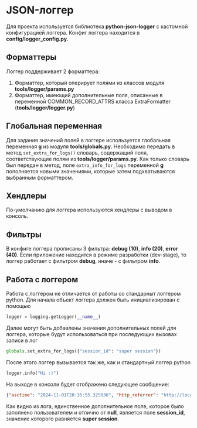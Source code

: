 # JSON-логгер

Для проекта используется библиотека **python-json-logger** с кастомной конфигурацией логгера.
Конфиг логгера находится в **config/logger_config.py**.

## Форматтеры

Логгер поддерживает 2 форматтера:

1. Форматтер, который оперирует полями из классов модуля **tools/logger/params.py**
2. Форматтер, имеющий дополнительные поля, описанные в переменной COMMON_RECORD_ATTRS класса ExtraFormatter (**tools/logger/logger.py**)

## Глобальная переменная

Для задания значений полей в логгере используется глобальная переменная **g** из модуля **tools/globals.py**. Необходимо передать в метод `set_extra_for_logs()` словарь, содержащий поля, соответствующие полям из **tools/logger/params.py**. Как только словарь был передан в метод, поле `extra_info_for_logs` переменной **g** пополняется новыми значениями, которые затем подхватываются выбранным форматтером.

## Хендлеры

По-умолчанию для логгера используются хендлеры с выводом в консоль.

## Фильтры

В конфиге логгера прописаны 3 фильтра: **debug (10)**, **info (20)**, **error (40)**.
Если приложение находится в режиме разработки (dev-stage), то логгер работает с фильтром **debug**, иначе - с фильтром **info**.

## Работа с логгером

Работа с логгером не отличается от работы со стандарныт логгером python.
Для начала объект логгера должен быть инициализирован с помощью

```python
logger = logging.getLogger(__name__)
```

Далее могут быть добавлены значения дополнительных полей для логгера, которые будут использоваться при последующих вызовах записи в лог

```python
globals.set_extra_for_logs({"session_id": "super session"})
```

После этого логгер вызывается так же, как и стандартный логгер python

```python
logger.info("Hi :)")
```

На выходе в консоли будет отображено следующее сообщение:

```json
{"asctime": "2024-11-01T20:35:55.325036", "http_referrer": "http://localhost:8080/api/v1/", "level": "INFO", "logger": {"name": "web.entrypoints.index_entrypoint", "level": "INFO"}, "message": "Hi :)", "msg": "Hi :)", "project_name": "test_project", "request": "GET", "request_body": null, "response_body": null, "response_status": null, "session_id": "super session", "status": null, "system_log_type": "application", "user_id": null}
```

Как видно из лога, единственное дополнительное поле, которое было заполнено пользователем и отлично от **null**, является поле **session_id**, значение которого равняется **super session**.
